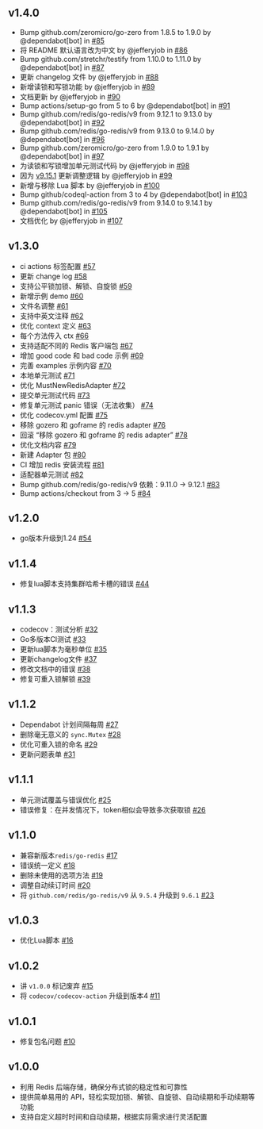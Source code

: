 ## v1.4.0
- Bump github.com/zeromicro/go-zero from 1.8.5 to 1.9.0 by @dependabot[bot] in [#85](https://github.com/jefferyjob/go-redislock/pull/85)
- 将 README 默认语言改为中文 by @jefferyjob in [#86](https://github.com/jefferyjob/go-redislock/pull/86)
- Bump github.com/stretchr/testify from 1.10.0 to 1.11.0 by @dependabot[bot] in [#87](https://github.com/jefferyjob/go-redislock/pull/87)
- 更新 changelog 文件 by @jefferyjob in [#88](https://github.com/jefferyjob/go-redislock/pull/88)
- 新增读锁和写锁功能 by @jefferyjob in [#89](https://github.com/jefferyjob/go-redislock/pull/89)
- 文档更新 by @jefferyjob in [#90](https://github.com/jefferyjob/go-redislock/pull/90)
- Bump actions/setup-go from 5 to 6 by @dependabot[bot] in [#91](https://github.com/jefferyjob/go-redislock/pull/91)
- Bump github.com/redis/go-redis/v9 from 9.12.1 to 9.13.0 by @dependabot[bot] in [#92](https://github.com/jefferyjob/go-redislock/pull/92)
- Bump github.com/redis/go-redis/v9 from 9.13.0 to 9.14.0 by @dependabot[bot] in [#96](https://github.com/jefferyjob/go-redislock/pull/96)
- Bump github.com/zeromicro/go-zero from 1.9.0 to 1.9.1 by @dependabot[bot] in [#97](https://github.com/jefferyjob/go-redislock/pull/97)
- 为读锁和写锁增加单元测试代码 by @jefferyjob in [#98](https://github.com/jefferyjob/go-redislock/pull/98)
- 因为 [v9.15.1](https://github.com/redis/go-redis/releases/tag/v9.15.1) 更新调整逻辑 by @jefferyjob in [#99](https://github.com/jefferyjob/go-redislock/pull/99)
- 新增与移除 Lua 脚本 by @jefferyjob in [#100](https://github.com/jefferyjob/go-redislock/pull/100)
- Bump github/codeql-action from 3 to 4 by @dependabot[bot] in [#103](https://github.com/jefferyjob/go-redislock/pull/103)
- Bump github.com/redis/go-redis/v9 from 9.14.0 to 9.14.1 by @dependabot[bot] in [#105](https://github.com/jefferyjob/go-redislock/pull/105)
- 文档优化 by @jefferyjob in [#107](https://github.com/jefferyjob/go-redislock/pull/107)

## v1.3.0
- ci actions 标签配置 [#57](https://github.com/jefferyjob/go-redislock/pull/57)
- 更新 change log [#58](https://github.com/jefferyjob/go-redislock/pull/58)
- 支持公平锁加锁、解锁、自旋锁 [#59](https://github.com/jefferyjob/go-redislock/pull/59)
- 新增示例 demo [#60](https://github.com/jefferyjob/go-redislock/pull/60)
- 文件名调整 [#61](https://github.com/jefferyjob/go-redislock/pull/61)
- 支持中英文注释 [#62](https://github.com/jefferyjob/go-redislock/pull/62)
- 优化 context 定义 [#63](https://github.com/jefferyjob/go-redislock/pull/63)
- 每个方法传入 ctx [#66](https://github.com/jefferyjob/go-redislock/pull/66)
- 支持适配不同的 Redis 客户端包 [#67](https://github.com/jefferyjob/go-redislock/pull/67)
- 增加 good code 和 bad code 示例 [#69](https://github.com/jefferyjob/go-redislock/pull/69)
- 完善 examples 示例内容 [#70](https://github.com/jefferyjob/go-redislock/pull/70)
- 本地单元测试 [#71](https://github.com/jefferyjob/go-redislock/pull/71)
- 优化 MustNewRedisAdapter [#72](https://github.com/jefferyjob/go-redislock/pull/72)
- 提交单元测试代码 [#73](https://github.com/jefferyjob/go-redislock/pull/73)
- 修复单元测试 panic 错误（无法收集） [#74](https://github.com/jefferyjob/go-redislock/pull/74)
- 优化 codecov.yml 配置 [#75](https://github.com/jefferyjob/go-redislock/pull/75)
- 移除 gozero 和 goframe 的 redis adapter [#76](https://github.com/jefferyjob/go-redislock/pull/76)
- 回滚 “移除 gozero 和 goframe 的 redis adapter” [#78](https://github.com/jefferyjob/go-redislock/pull/78)
- 优化文档内容 [#79](https://github.com/jefferyjob/go-redislock/pull/79)
- 新建 Adapter 包 [#80](https://github.com/jefferyjob/go-redislock/pull/80)
- CI 增加 redis 安装流程 [#81](https://github.com/jefferyjob/go-redislock/pull/81)
- 适配器单元测试 [#82](https://github.com/jefferyjob/go-redislock/pull/82)
- Bump github.com/redis/go-redis/v9 依赖：9.11.0 → 9.12.1 [#83](https://github.com/jefferyjob/go-redislock/pull/83)
- Bump actions/checkout from 3 → 5 [#84](https://github.com/jefferyjob/go-redislock/pull/84)

## v1.2.0
- go版本升级到1.24  [#54](https://github.com/jefferyjob/go-redislock/pull/54)

## v1.1.4
- 修复lua脚本支持集群哈希卡槽的错误 [#44](https://github.com/jefferyjob/go-redislock/pull/44)

## v1.1.3
- codecov：测试分析 [#32](https://github.com/jefferyjob/go-redislock/pull/32)
- Go多版本CI测试 [#33](https://github.com/jefferyjob/go-redislock/pull/33)
- 更新lua脚本为毫秒单位 [#35](https://github.com/jefferyjob/go-redislock/pull/35)
- 更新changelog文件 [#37](https://github.com/jefferyjob/go-redislock/pull/37)
- 修改文档中的错误 [#38](https://github.com/jefferyjob/go-redislock/pull/38)
- 修复可重入锁解锁 [#39](https://github.com/jefferyjob/go-redislock/pull/39)

## v1.1.2
- Dependabot 计划间隔每周 [#27](https://github.com/jefferyjob/go-redislock/pull/27)
- 删除毫无意义的 `sync.Mutex` [#28](https://github.com/jefferyjob/go-redislock/pull/28)
- 优化可重入锁的命名 [#29](https://github.com/jefferyjob/go-redislock/pull/29)
- 更新问题表单 [#31](https://github.com/jefferyjob/go-redislock/pull/31)

## v1.1.1
- 单元测试覆盖与错误优化 [#25](https://github.com/jefferyjob/go-redislock/pull/25)
- 错误修复：在并发情况下，token相似会导致多次获取锁 [#26](https://github.com/jefferyjob/go-redislock/pull/26)

## v1.1.0
- 兼容新版本`redis/go-redis` [#17](https://github.com/jefferyjob/go-redislock/pull/17)
- 错误统一定义 [#18](https://github.com/jefferyjob/go-redislock/pull/18)
- 删除未使用的选项方法 [#19](https://github.com/jefferyjob/go-redislock/pull/19)
- 调整自动续订时间 [#20](https://github.com/jefferyjob/go-redislock/pull/20)
- 将 `github.com/redis/go-redis/v9` 从 `9.5.4` 升级到 `9.6.1` [#23](https://github.com/jefferyjob/go-redislock/pull/23)

## v1.0.3
- 优化Lua脚本 [#16](https://github.com/jefferyjob/go-redislock/pull/16)

## v1.0.2
- 讲 `v1.0.0` 标记废弃 [#15](https://github.com/jefferyjob/go-redislock/pull/15)
- 将 `codecov/codecov-action` 升级到版本4 [#11](https://github.com/jefferyjob/go-redislock/pull/11)

## v1.0.1
- 修复包名问题 [#10](https://github.com/jefferyjob/go-redislock/pull/10)

## v1.0.0
- 利用 Redis 后端存储，确保分布式锁的稳定性和可靠性
- 提供简单易用的 API，轻松实现加锁、解锁、自旋锁、自动续期和手动续期等功能
- 支持自定义超时时间和自动续期，根据实际需求进行灵活配置
